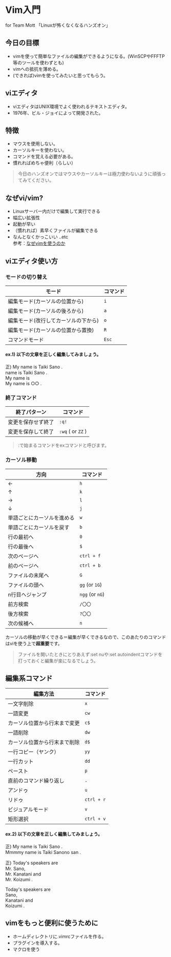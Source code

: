 # Vim入門
for Team Mott 「Linuxが怖くなくなるハンズオン」

## 今日の目標
 - vimを使って簡単なファイルの編集ができるようになる。(WinSCPやFFFTP等のツールを使わずとも)
 - vimへの抵抗を薄める。
 - (できれば)vimを使ってみたいと思ってもらう。

## viエディタ
 - viエディタはUNIX環境でよく使われるテキストエディタ。
 - 1976年、ビル・ジョイによって開発された。

## 特徴
 - マウスを使用しない。
 - カーソルキーを使わない。
 - コマンドを覚える必要がある。
 - 慣れればめちゃ便利（らしい）
> 今日のハンズオンではマウスやカーソルキーは極力使わないように頑張ってみてください。

## なぜvi/vim?
 - Linuxサーバー内だけで編集して実行できる
 - 幅広い拡張性
 - 起動が早い
 - （慣れれば）素早くファイルが編集できる
 - なんとなくかっこいい ..etc     
 参考：[なぜvimを使うのか](http://kaworu.jpn.org/vim/%E3%81%AA%E3%81%9Cvim%E3%82%92%E4%BD%BF%E3%81%86%E3%81%AE%E3%81%8B)

## viエディタ使い方

### モードの切り替え
|モード                |コマンド                          |
|----------------|-------------------------------|
|編集モード(カーソルの位置から)|`i`|
|編集モード(カーソルの後ろから) |`a`|
|編集モード(改行してカーソルの下から) |`o`|
|編集モード(カーソルの位置から置換) |`R`|
|コマンドモード |`Esc`|

#### ex.1) 以下の文章を正しく編集してみましょう。
正) My name is Taiki Sano .   
 name is Taiki Sano .   
My name is    
My name is ○○ .    

### 終了コマンド
|終了パターン                |コマンド                          |
|----------------|-------------------------------|
|変更を保存せず終了|`:q!`|
|変更を保存して終了 |`:wq` ( or `ZZ` )|

> :で始まるコマンドをexコマンドと呼びます。

### カーソル移動

|方向                |コマンド                          |
|----------------|-------------------------------|
|←|`h`|
|↑ |`k`|
|→ |`l`|
|↓ |`j`|
|単語ごとにカーソルを進める|`w`|
|単語ごとにカーソルを戻す |`b`|
|行の最初へ|`0`|
|行の最後へ |`$`|
|次のページへ |`ctrl + f`|
|前のページへ |`ctrl + b`|
|ファイルの末尾へ |`G`|
|ファイルの頭へ |`gg` (or `1G`)|
|n行目へジャンプ |`ngg` (or `nG`)|
|前方検索|`/〇〇`|
|後方検索|`?〇〇`|
|次の候補へ|`n`|

 カーソルの移動が早くできる＝編集が早くできるなので、このあたりのコマンドはviを使う上で**超重要**です。
> ファイルを開いたときにとりあえず:set nuや:set autoindentコマンドを打っておくと編集が楽になるでしょう。

## 編集系コマンド

|編集方法                |コマンド                          |
|----------------|-------------------------------|
|一文字削除|`x`|
|一語変更|`cw`|
|カーソル位置から行末まで変更 |`c$`|
|一語削除 |`dw`|
|カーソル位置から行末まで削除 |`d$`|
|一行コピー（ヤンク）|`yy`|
|一行カット |`dd`|
|ペースト |`p`|
|直前のコマンド繰り返し |`.`|
|アンドゥ |`u`|
|リドゥ |`ctrl + r`|
|ビジュアルモード |`v`|
|矩形選択 |`ctrl + v`|


#### ex.2) 以下の文章を正しく編集してみましょう。
正) My name is Taiki Sano .     
Mmmmy name is Taiki Sanono san .    

正) Today's speakers are    
    Mr. Sano,    
    Mr. Kanatani and    
    Mr. Koizumi .    

   Today's speakers are    
     Sano,    
     Kanatani and    
     Koizumi .    

## vimをもっと便利に使うために
 - ホームディレクトリに.vimrcファイルを作る。
 - プラグインを導入する。
 - マクロを使う
